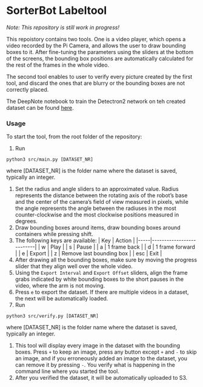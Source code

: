 # SorterBot Labeltool
*Note: This repository is still work in progress!*

This repoistory contains two tools. One is a video player, which opens a video recorded by the Pi Camera, and allows the user to draw bounding boxes to it. After fine-tuning the parameters using the sliders at the bottom of the screens, the bounding box positions are automatically calculated for the rest of the frames in the whole video.

The second tool enables to user to verify every picture created by the first tool, and discard the ones that are blurry or the bounding boxes are not correctly placed.

The DeepNote notebook to train the Detectron2 network on teh created dataset can be found [here](https://beta.deepnote.com/project/c8dd74da-b3cc-415c-a801-364e8433357a).

### Usage
To start the tool, from the root folder of the repository:
1. Run 
  ```
  python3 src/main.py [DATASET_NR]
  ```
  where [DATASET_NR] is the folder name where the dataset is saved, typically an integer.
1. Set the radius and angle sliders to an approximated value. Radius represents the distance between the rotating axis of the robot’s base and the center of the camera’s field of view measured in pixels, while the angle represents the angle between the radiuses in the most counter-clockwise and the most clockwise positions measured in degrees.
1. Draw bounding boxes around items, draw bounding boxes around containers while pressing shift.
1. The following keys are available:
  | Key | Action                   |
  |-----|--------------------------|
  | w   | Play                     |
  | s   | Pause                    |
  | a   | 1 frame back             |
  | d   | 1 frame forward          |
  | e   | Export                   |
  | z   | Remove last bounding box |
  | esc | Exit                     |
1. After drawing all the bounding boxes, make sure by moving the progress slider that they align well over the whole video.
1. Using the `Export Interval` and `Export Offset` sliders, align the frame grabs indicated by white bounding boxes to the short pauses in the video, where the arm is not moving. 
1. Press `e` to export the dataset. If there are multiple videos in a dataset, the next will be automatically loaded.
1. Run 
  ```
  python3 src/verify.py [DATASET_NR]
  ```
  where [DATASET_NR] is the folder name where the dataset is saved, typically an integer.
1. This tool will display every image in the dataset with the bounding boxes. Press `+` to keep an image, press any button except `+` and `-` to skip an image, and if you erroneously added an image to the dataset, you can remove it by pressing `-`. You verify what is happening in the command line where you started the tool.
1. After you verified the dataset, it will be automatically uploaded to S3.
